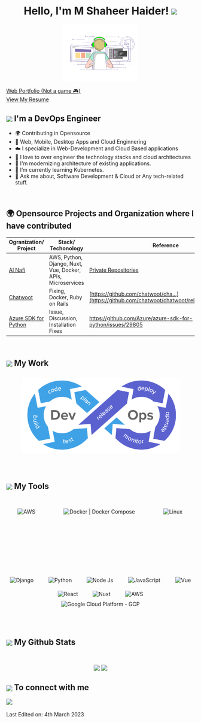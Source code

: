 <h1 align="center">
  Hello, I'm M Shaheer Haider!
  <img src="https://media.giphy.com/media/hvRJCLFzcasrR4ia7z/giphy.gif" width="35px">
</h1>
 
<p align="center" ><img 
 src="https://raw.githubusercontent.com/shaheer-haider/shaheer-haider/main/developer.gif" width="40%"/></p>

[Web Portfolio (Not a game 🎮)](https://shaheerhaider.com)
<br>
[View My Resume](https://github.com/shaheer-haider/shaheer-haider/blob/main/M%20Shaheer%20-%20DevOps%20-%20Resume.pdf)


<summary><h2><img src="https://slackmojis.com/emojis/10512-amongus/image/1643515022/amongus.png" align="center"
                width="28" /> I'm a DevOps Engineer</h2></summary>

              
- 🌍 Contributing in Opensource
- 🥷 Web, Mobile, Desktop Apps and Cloud Enginnering
- ☁️ I specialize in Web-Development and Cloud Based applications
- 🖤 I love to over engineer the technology stacks and cloud architectures
- 🔭 I'm modernizing architecture of existing applications.
- 🌱 I’m currently learning Kubernetes.
- 💬 Ask me about, Software Development & Cloud or Any tech-related stuff.

<br>

<summary><h2>🌍 Opensource Projects and Organization where I have contributed</h2></summary>

| Ogranization/ Project     | Stack/ Techonology | Reference |
| ------------------------- | ------------------ | --------- |
| [Al Nafi](https://github.com/Al-Nafi) | AWS, Python, Django, Nuxt, Vue, Docker, APIs, Microservices | [Private Repositories](https://github.com/shaheer-haider) |
| [Chatwoot](https://github.com/chatwoot/chatwoot) | Fixing, Docker, Ruby on Rails | [https://github.com/chatwoot/cha...](https://github.com/chatwoot/chatwoot/releases/tag/v2.17.0) |
| [Azure SDK for Python](https://github.com/Azure/azure-sdk-for-python/) | Issue, Discussion, Installation Fixes | https://github.com/Azure/azure-sdk-for-python/issues/29805 |

<br> 
<summary><h2><img src="https://slackmojis.com/emojis/45891-work/image/1643509229/work.png" align="center"
                width="28" /> My Work</h2></summary>
<div align="center"> 
  <img style="margin: 10px" src="https://raw.githubusercontent.com/shaheer-haider/shaheer-haider/main/devops-logo-removebg-preview.png" alt="DevOps" height="200" />
</div>
<br />
<br />

<summary><h2><img src="https://slackmojis.com/emojis/37671-toolbox/image/1675027607/toolbox.gif" align="center"
                width="28" /> My Tools</h2></summary>

<div align="center"> 

<div style="display: flex; align-items: center;">
 <br />
 <br />
 <br />
 <img style="margin: 30px" src="https://slackmojis.com/emojis/2988-aws/image/1643514326/aws.png" alt="AWS" height="75" />
 <span>&nbsp;&nbsp;&nbsp;&nbsp;</span>
 <img style="margin: 30px" src="https://slackmojis.com/emojis/9754-docker/image/1643514952/docker.png" alt="Docker | Docker Compose" height="75" />
 <span>&nbsp;&nbsp;&nbsp;&nbsp;</span>
<img style="margin: 30px" src="https://slackmojis.com/emojis/9611-linux/image/1643514939/linux.png" alt="Linux" height="75" />  

 </div>
 <br />
 <br />
 <br />
 <br />

<img style="margin: 10px" src="https://slackmojis.com/emojis/1541-django/image/1643514188/django.png" alt="Django" height="50" />
  <span>&nbsp;&nbsp;&nbsp;</span>
<img style="margin: 10px" src="https://slackmojis.com/emojis/32-python/image/1643514044/python.png" alt="Python" height="50" />  
  <span>&nbsp;&nbsp;&nbsp;</span>
<img style="margin: 10px" src="https://slackmojis.com/emojis/4425-nodejs/image/1643514460/nodejs.png" alt="Node Js" height="50" />  
  <span>&nbsp;&nbsp;&nbsp;</span>
<img style="margin: 10px" src="https://slackmojis.com/emojis/151-javascript/image/1643514058/javascript.png" alt="JavaScript" height="50" />  
  <span>&nbsp;&nbsp;&nbsp;</span>
<img style="margin: 10px" src="https://slackmojis.com/emojis/1537-vue/image/1643514187/vue.png" alt="Vue" height="50" />  
  <span>&nbsp;&nbsp;&nbsp;</span>
<img style="margin: 10px" src="https://slackmojis.com/emojis/1161-react/image/1643514155/react.png" alt="React" height="50" />  
  <span>&nbsp;&nbsp;&nbsp;</span>
<img style="margin: 10px" src="https://slackmojis.com/emojis/6097-nuxt/image/1643514606/nuxt.png" alt="Nuxt" height="50" />  
  <span>&nbsp;&nbsp;&nbsp;</span>
<img style="margin: 10px" src="https://slackmojis.com/emojis/4417-flutter/image/1643514460/flutter.png" alt="AWS" height="50" />  
  <span>&nbsp;&nbsp;&nbsp;</span>
<img style="margin-left: 10px;margin-right: 10px;" src="https://slackmojis.com/emojis/59358-gcp/image/1653455112/gcp.png" alt="Google Cloud Platform - GCP" height="50" />

</div>  

<br>
<br>
<br>

<summary><h2><img src="https://slackmojis.com/emojis/19011-statistics/image/1675027483/statistics.gif" align="center"
                width="28" /> My Github Stats</h2> </summary>

<br>

<p align = "center">
  <img src="https://github-readme-stats.vercel.app/api?username=shaheer-haider&show_icons=true&count_private=true&theme=github_dark&hide=issues&line_height=32">
  <img src="https://github-readme-streak-stats.herokuapp.com/?user=shaheer-haider&theme=github_dark">
</p>


<summary><h2><img src="https://emojis.slackmojis.com/emojis/images/1579216111/7550/pikachu_wave.gif?1579216111" align="center"
                width="28" /> To connect with me</h2></summary>

<p align = "center">
 
[<img src="https://img.shields.io/badge/linkedin-%230077B5.svg?&style=for-the-badge&logo=linkedin&logoColor=white" />](https://www.linkedin.com/in/shaheer-haider/)

</p>

Last Edited on: 4th March 2023
